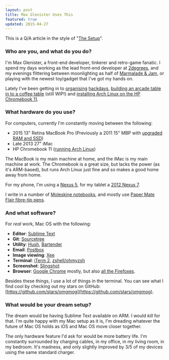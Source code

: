```yaml
---
layout: post
title: Max Glenister Uses This
featured: true
updated: 2015-04-27
---
```


This is a Q/A article in the style of "[The Setup](http://usesthis.com/)".

<!-- more -->

### Who are you, and what do you do?

I'm Max Glenister, a front-end developer, tinkerer and retro-game fanatic. I spend my days working as the lead front-end developer at [2degrees](http://2degreesnetwork.com), and my evenings flittering between moonlighting as half of [Marmalade & Jam](http://www.marmaladeandjam.co.uk), or playing with the newest toy/gadget that I've got my hands on.

Lately I've been getting in to [organising](/post/sushack-1-building-the-foundations-of-the-oxford-flood-network-stack/) [hackdays](http://sushack.co.uk), [building an arcade table in to a coffee table](http://imgur.com/a/Zf3BC) (still WIP!) and [installing Arch Linux on the HP Chromebook 11](/post/installing-arch-linux-arm-on-the-hp-chromebook-11/).

### What hardware do you use?

For computers, currently I'm constantly moving between the following:

- 2015 13" Retina MacBook Pro (Previously a 2011 15" MBP with [upgraded RAM and SSD](/post/upgrading-my-MacBook-pro/))
- Late 2013 27" iMac
- HP Chromebook 11 ([running Arch Linux](/post/video-installing-arch-linux-arm-on-the-hp-chromebook-11/))

The MacBook is my main machine at home, and the iMac is my main machine at work. The Chromebook is a great size, but lacks the power (as it's ARM-based), but runs Arch Linux just fine and so makes a good home away from home.

For my phone, I'm using a [Nexus 5](https://store.google.com/product/nexus_5_black_16gb?playredirect=true), for my tablet a [2012 Nexus 7](https://play.google.com/store/devices/details?id=nexus_7_16gb).

I write in a number of [Moleskine notebooks](http://www.amazon.co.uk/gp/product/8866137618/ref=as_li_ss_tl?ie=UTF8&camp=1634&creative=19450&creativeASIN=8866137618&linkCode=as2&tag=blomg-21), and mostly use [Paper Mate Flair fibre-tip pens](http://www.amazon.co.uk/gp/product/B000SHQCV6/ref=as_li_ss_tl?ie=UTF8&camp=1634&creative=19450&creativeASIN=B000SHQCV6&linkCode=as2&tag=blomg-21).


### And what software?

For *real* work, Mac OS with the following:

- **Editor**: [Sublime Text](http://www.sublimetext.com)
- **Git**: [Sourcetree](http://www.sourcetreeapp.com/)
- **Utility**: [Hush](http://coffitivity.com/hush/), [Bartender](http://www.macbartender.com/)
- **Email**: [Postbox](http://www.postbox-inc.com/)
- **Image viewing**: [Xee](http://xee.c3.cx/)
- **Terminal**: [iTerm 2](http://www.iterm2.com/#/section/home), [zshell/ohmyzsh](https://github.com/robbyrussell/oh-my-zsh)
- **Screenshot**: [Slingshot](https://itunes.apple.com/gb/app/slingshot/id436819784?mt=12)
- **Browser**: [Google Chrome](http://google.com/chrome) mostly, but also [all the Firefoxes](https://github.com/omgmog/install-all-firefox).

Besides these things, I use a lot of things in the terminal. You can see what I find cool by checking out my stars on GitHub: [https://github.com/stars/omgmog](https://github.com/stars/omgmog).

### What would be your dream setup?

The dream would be having Sublime Text available on ARM. I would *kill* for that. I'm quite happy with my Mac setup as it is, I'm dreading whatever the future of Mac OS holds as iOS and Mac OS move closer together.

The only hardware feature I'd ask for would be more battery life. I'm constantly surrounded by charging cables, in my office, in my living room, in my bedroom. It's madness, and only slightly improved by 3/5 of my devices using the same standard charger.
